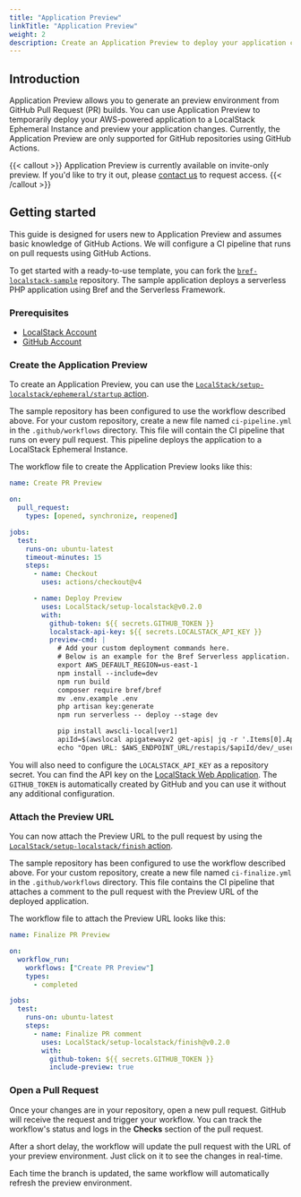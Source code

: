 ```yaml
---
title: "Application Preview"
linkTitle: "Application Preview"
weight: 2
description: Create an Application Preview to deploy your application changes in an Ephemeral Instance
---
```


## Introduction

Application Preview allows you to generate an preview environment from GitHub Pull Request (PR) builds. You can use Application Preview to temporarily deploy your AWS-powered application to a LocalStack Ephemeral Instance and preview your application changes. Currently, the Application Preview are only supported for GitHub repositories using GitHub Actions.

{{< callout >}}
Application Preview is currently available on invite-only preview.
If you'd like to try it out, please [contact us](https://www.localstack.cloud/demo) to request access.
{{< /callout >}}

## Getting started

This guide is designed for users new to Application Preview and assumes basic knowledge of GitHub Actions. We will configure a CI pipeline that runs on pull requests using GitHub Actions.

To get started with a ready-to-use template, you can fork the [`bref-localstack-sample`](https://github.com/localstack-samples/bref-localstack-sample) repository. The sample application deploys a serverless PHP application using Bref and the Serverless Framework.

### Prerequisites

- [LocalStack Account](https://app.localstack.cloud/)
- [GitHub Account](https://github.com)

### Create the Application Preview

To create an Application Preview, you can use the [`LocalStack/setup-localstack/ephemeral/startup` action](https://github.com/localstack/setup-localstack).

The sample repository has been configured to use the workflow described above. For your custom repository, create a new file named `ci-pipeline.yml` in the `.github/workflows` directory. This file will contain the CI pipeline that runs on every pull request. This pipeline deploys the application to a LocalStack Ephemeral Instance.

The workflow file to create the Application Preview looks like this:

```yaml
name: Create PR Preview

on:
  pull_request:
    types: [opened, synchronize, reopened]

jobs:
  test:
    runs-on: ubuntu-latest
    timeout-minutes: 15
    steps:
      - name: Checkout
        uses: actions/checkout@v4

      - name: Deploy Preview
        uses: LocalStack/setup-localstack@v0.2.0
        with:
          github-token: ${{ secrets.GITHUB_TOKEN }}
          localstack-api-key: ${{ secrets.LOCALSTACK_API_KEY }}
          preview-cmd: |
            # Add your custom deployment commands here. 
            # Below is an example for the Bref Serverless application.
            export AWS_DEFAULT_REGION=us-east-1
            npm install --include=dev
            npm run build
            composer require bref/bref
            mv .env.example .env
            php artisan key:generate
            npm run serverless -- deploy --stage dev

            pip install awscli-local[ver1]
            apiId=$(awslocal apigatewayv2 get-apis| jq -r '.Items[0].ApiId')
            echo "Open URL: $AWS_ENDPOINT_URL/restapis/$apiId/dev/_user_request_/"
```

You will also need to configure the `LOCALSTACK_API_KEY` as a repository secret. You can find the API key on the [LocalStack Web Application](https://app.localstack.cloud/account/apikeys). The `GITHUB_TOKEN` is automatically created by GitHub and you can use it without any additional configuration.

### Attach the Preview URL

You can now attach the Preview URL to the pull request by using the [`LocalStack/setup-localstack/finish` action](https://github.com/localstack/setup-localstack).

The sample repository has been configured to use the workflow described above. For your custom repository, create a new file named `ci-finalize.yml` in the `.github/workflows` directory. This file contains the CI pipeline that attaches a comment to the pull request with the Preview URL of the deployed application.

The workflow file to attach the Preview URL looks like this:

```yaml
name: Finalize PR Preview

on:
  workflow_run:
    workflows: ["Create PR Preview"]
    types:
      - completed

jobs:
  test:
    runs-on: ubuntu-latest
    steps:
      - name: Finalize PR comment
        uses: LocalStack/setup-localstack/finish@v0.2.0
        with:
          github-token: ${{ secrets.GITHUB_TOKEN }}
          include-preview: true
```

### Open a Pull Request

Once your changes are in your repository, open a new pull request. GitHub will receive the request and trigger your workflow. You can track the workflow's status and logs in the **Checks** section of the pull request.

After a short delay, the workflow will update the pull request with the URL of your preview environment. Just click on it to see the changes in real-time.

Each time the branch is updated, the same workflow will automatically refresh the preview environment.
